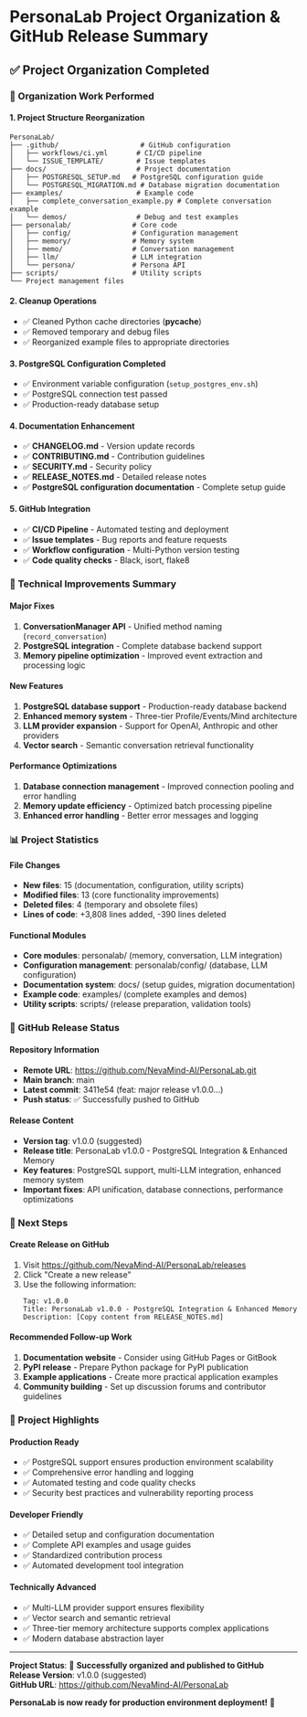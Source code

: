 # PersonaLab Project Organization & GitHub Release Summary

## ✅ Project Organization Completed

### 🔧 Organization Work Performed

#### **1. Project Structure Reorganization**
```
PersonaLab/
├── .github/                    # GitHub configuration
│   ├── workflows/ci.yml       # CI/CD pipeline
│   └── ISSUE_TEMPLATE/        # Issue templates
├── docs/                      # Project documentation
│   ├── POSTGRESQL_SETUP.md   # PostgreSQL configuration guide
│   └── POSTGRESQL_MIGRATION.md # Database migration documentation
├── examples/                  # Example code
│   ├── complete_conversation_example.py # Complete conversation example
│   └── demos/                 # Debug and test examples
├── personalab/               # Core code
│   ├── config/               # Configuration management
│   ├── memory/               # Memory system
│   ├── memo/                 # Conversation management
│   ├── llm/                  # LLM integration
│   └── persona/              # Persona API
├── scripts/                  # Utility scripts
└── Project management files
```

#### **2. Cleanup Operations**
- ✅ Cleaned Python cache directories (__pycache__)
- ✅ Removed temporary and debug files
- ✅ Reorganized example files to appropriate directories

#### **3. PostgreSQL Configuration Completed**
- ✅ Environment variable configuration (`setup_postgres_env.sh`)
- ✅ PostgreSQL connection test passed
- ✅ Production-ready database setup

#### **4. Documentation Enhancement**
- ✅ **CHANGELOG.md** - Version update records
- ✅ **CONTRIBUTING.md** - Contribution guidelines
- ✅ **SECURITY.md** - Security policy
- ✅ **RELEASE_NOTES.md** - Detailed release notes
- ✅ **PostgreSQL configuration documentation** - Complete setup guide

#### **5. GitHub Integration**
- ✅ **CI/CD Pipeline** - Automated testing and deployment
- ✅ **Issue templates** - Bug reports and feature requests
- ✅ **Workflow configuration** - Multi-Python version testing
- ✅ **Code quality checks** - Black, isort, flake8

### 🚀 Technical Improvements Summary

#### **Major Fixes**
1. **ConversationManager API** - Unified method naming (`record_conversation`)
2. **PostgreSQL integration** - Complete database backend support
3. **Memory pipeline optimization** - Improved event extraction and processing logic

#### **New Features**
1. **PostgreSQL database support** - Production-ready database backend
2. **Enhanced memory system** - Three-tier Profile/Events/Mind architecture
3. **LLM provider expansion** - Support for OpenAI, Anthropic and other providers
4. **Vector search** - Semantic conversation retrieval functionality

#### **Performance Optimizations**
1. **Database connection management** - Improved connection pooling and error handling
2. **Memory update efficiency** - Optimized batch processing pipeline
3. **Enhanced error handling** - Better error messages and logging

### 📊 Project Statistics

#### **File Changes**
- **New files**: 15 (documentation, configuration, utility scripts)
- **Modified files**: 13 (core functionality improvements)
- **Deleted files**: 4 (temporary and obsolete files)
- **Lines of code**: +3,808 lines added, -390 lines deleted

#### **Functional Modules**
- **Core modules**: personalab/ (memory, conversation, LLM integration)
- **Configuration management**: personalab/config/ (database, LLM configuration)
- **Documentation system**: docs/ (setup guides, migration documentation)
- **Example code**: examples/ (complete examples and demos)
- **Utility scripts**: scripts/ (release preparation, validation tools)

### 🎯 GitHub Release Status

#### **Repository Information**
- **Remote URL**: https://github.com/NevaMind-AI/PersonaLab.git
- **Main branch**: main
- **Latest commit**: 3411e54 (feat: major release v1.0.0...)
- **Push status**: ✅ Successfully pushed to GitHub

#### **Release Content**
- **Version tag**: v1.0.0 (suggested)
- **Release title**: PersonaLab v1.0.0 - PostgreSQL Integration & Enhanced Memory
- **Key features**: PostgreSQL support, multi-LLM integration, enhanced memory system
- **Important fixes**: API unification, database connections, performance optimizations

### 🔄 Next Steps

#### **Create Release on GitHub**
1. Visit https://github.com/NevaMind-AI/PersonaLab/releases
2. Click "Create a new release"
3. Use the following information:
   ```
   Tag: v1.0.0
   Title: PersonaLab v1.0.0 - PostgreSQL Integration & Enhanced Memory
   Description: [Copy content from RELEASE_NOTES.md]
   ```

#### **Recommended Follow-up Work**
1. **Documentation website** - Consider using GitHub Pages or GitBook
2. **PyPI release** - Prepare Python package for PyPI publication
3. **Example applications** - Create more practical application examples
4. **Community building** - Set up discussion forums and contributor guidelines

### 🎉 Project Highlights

#### **Production Ready**
- ✅ PostgreSQL support ensures production environment scalability
- ✅ Comprehensive error handling and logging
- ✅ Automated testing and code quality checks
- ✅ Security best practices and vulnerability reporting process

#### **Developer Friendly**
- ✅ Detailed setup and configuration documentation
- ✅ Complete API examples and usage guides
- ✅ Standardized contribution process
- ✅ Automated development tool integration

#### **Technically Advanced**
- ✅ Multi-LLM provider support ensures flexibility
- ✅ Vector search and semantic retrieval
- ✅ Three-tier memory architecture supports complex applications
- ✅ Modern database abstraction layer

---

**Project Status**: 🚀 **Successfully organized and published to GitHub**  
**Release Version**: v1.0.0 (suggested)  
**GitHub URL**: https://github.com/NevaMind-AI/PersonaLab  

**PersonaLab is now ready for production environment deployment!** 🎉 